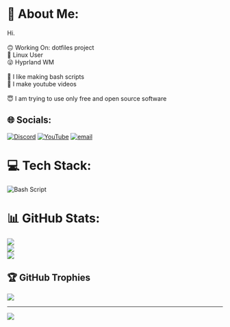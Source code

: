 # 💫 About Me:
Hi.<br><br>🙃 Working On: dotfiles project<br>🤩 Linux User<br>😜 Hyprland WM<br><br>🫠 I like making bash scripts<br>🤭 I make youtube videos<br><br>😇 I am trying to use only free and open source software<br>


## 🌐 Socials:
[![Discord](https://img.shields.io/badge/Discord-%237289DA.svg?logo=discord&logoColor=white)](https://discord.gg/https://discord.gg/8XA7MgVvYN) [![YouTube](https://img.shields.io/badge/YouTube-%23FF0000.svg?logo=YouTube&logoColor=white)](https://youtube.com/@ArkboiX) [![email](https://img.shields.io/badge/Email-D14836?logo=gmail&logoColor=white)](mailto:arkboi.x@gmail.com) 

# 💻 Tech Stack:
![Bash Script](https://img.shields.io/badge/bash_script-%23121011.svg?style=for-the-badge&logo=gnu-bash&logoColor=white)
# 📊 GitHub Stats:
![](https://github-readme-stats.vercel.app/api?username=arkboix&theme=solarized-dark&hide_border=true&include_all_commits=false&count_private=false)<br/>
![](https://github-readme-streak-stats.herokuapp.com/?user=arkboix&theme=solarized-dark&hide_border=true)<br/>
![](https://github-readme-stats.vercel.app/api/top-langs/?username=arkboix&theme=solarized-dark&hide_border=true&include_all_commits=false&count_private=false&layout=compact)

## 🏆 GitHub Trophies
![](https://github-profile-trophy.vercel.app/?username=arkboix&theme=solarized-dark&no-frame=false&no-bg=true&margin-w=4)

---
[![](https://visitcount.itsvg.in/api?id=arkboix&icon=0&color=0)](https://visitcount.itsvg.in)

<!-- Proudly created with GPRM ( https://gprm.itsvg.in ) -->

<!-- Proudly created with GPRM ( https://gprm.itsvg.in ) -->

<!---
arkboix/arkboix is a ✨ special ✨ repository because its `README.md` (this file) appears on your GitHub profile.
You can click the Preview link to take a look at your changes.
--->
